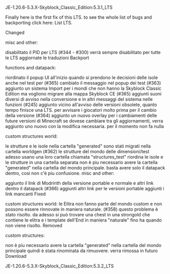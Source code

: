 JE-1.20.6-5.3.X-Skyblock_Classic_Edition:5.3.1_LTS

Finally here is the first fix of this LTS. to see the whole list of bugs and backporting click here: List LTS.


Changed

misc and other:

disabilitato il PID per LTS (#344 - #300)
verrà sempre disabilitato per tutte le LTS
aggiornate le traduzioni
Backport

functions and datapack:


riordinato il popup UI all'inizio quando si prendono le decisioni delle isole
anche nel test per (#365)
cambiato il messaggio nel popup dei test (#363)
aggiunto un sistema Import per i mondi che non hanno la Skyblock Classic Edition ma vogliono migrare alla mappa Skyblock CE (#365)
aggiunti suoni diversi di avviso nella conversione e in altri messaggi del sistema nelle funzioni (#245)
aggiunto vicino all'avviso delle versioni obsolete, quanto tempo finisce una LTS. per avvisare i giocatori molto prima per il cambio della versione (#364)
aggiunto un nuovo overlay per i cambiamenti delle future versioni di Minecraft
se dovese cambiare tra gli aggiornamenti, verra aggiunto uno nuovo con la modifica necessaria.
per il momento non fa nulla

custom structures world:

le strutture e le isole nella cartella "generated" sono stati migrati nella cartella worldgen (#362)
le strutture del mondo delle dimensioni/test adesso usano una loro cartella chiamata "structures_test"
riordina le isole e le strutture in una cartella separata
non è piu necessario avere la cartella "generated" nella cartella del mondo principale. basta avere solo il datapack dentro, cosi non c'è piu confusione.
misc and other:


aggiunto il link di Modrinth della versione portable e normale e altri link dentro il datapack (#366)
aggiunti altri link per le versioni portable
aggiunti i link mancanti
Fixed

custom structures world:
le Elitra non fanno parte del mondo custom e non possono essere rinnovate in maniera naturale. (#358)
questo problema è stato risolto. da adesso si può trovare una chest in una strongold che contiene le elitra e i template dell'End in maniera "naturale" fino ha quando non viene risolto.
Removed

custom structures:


non è piu necessario avere la cartella "generated" nella cartella del mondo principale
quindi è stata rinominata da rimuovere. verra rimossa in futuro
Download

JE-1.20.6-5.3.X-Skyblock_Classic_Edition:5.3.2_LTS



